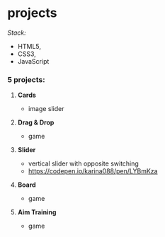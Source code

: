 # projects

*Stack:* 
- HTML5,
- CSS3,
- JavaScript

### 5 projects:

1. **Cards**
   - image slider
        
2. **Drag & Drop** 
   - game 
         
3. **Slider** 
   - vertical slider with opposite switching
   - https://codepen.io/karina088/pen/LYBmKza
4. **Board**
   - game
5. **Aim Training**
   - game
